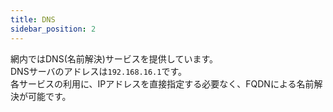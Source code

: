```yaml
---
title: DNS
sidebar_position: 2
---
```

網内ではDNS(名前解決)サービスを提供しています。  
DNSサーバのアドレスは`192.168.16.1`です。  
各サービスの利用に、IPアドレスを直接指定する必要なく、FQDNによる名前解決が可能です。  